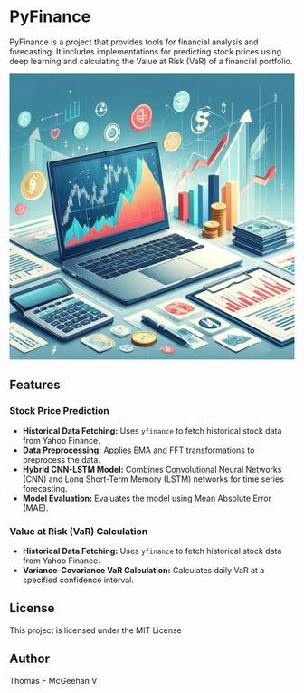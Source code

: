 # PyFinance

PyFinance is a project that provides tools for financial analysis and forecasting. It includes implementations for predicting stock prices using deep learning and calculating the Value at Risk (VaR) of a financial portfolio.

![PyFinance](assets/PyFinance.webp)

## Features

### Stock Price Prediction

- **Historical Data Fetching:** Uses `yfinance` to fetch historical stock data from Yahoo Finance.
- **Data Preprocessing:** Applies EMA and FFT transformations to preprocess the data.
- **Hybrid CNN-LSTM Model:** Combines Convolutional Neural Networks (CNN) and Long Short-Term Memory (LSTM) networks for time series forecasting.
- **Model Evaluation:** Evaluates the model using Mean Absolute Error (MAE).

### Value at Risk (VaR) Calculation

- **Historical Data Fetching:** Uses `yfinance` to fetch historical stock data from Yahoo Finance.
- **Variance-Covariance VaR Calculation:** Calculates daily VaR at a specified confidence interval.

## License

This project is licensed under the MIT License

## Author

Thomas F McGeehan V
